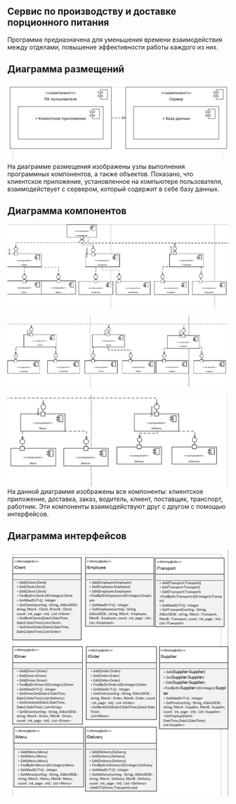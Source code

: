 ## Сервис по производству и доставке порционного питания
Программа предназначена для уменьшения времени взаимодействия между отделами, повышение эффективности работы каждого из них.
## Диаграмма размещений
![Диаграмма размещений](https://github.com/mrsmyc/itsaboutsmyc/blob/master/razmesheniy.png)
На диаграмме размещения изображены узлы выполнения программных компонентов, а также объектов. Показано, что клиентское приложение, установленное на компьютере пользователя, взаимодействует с сервером, который содержит в себе базу данных.
## Диаграмма компонентов
![Диаграмма компонентов (часть 1)](https://github.com/mrsmyc/itsaboutsmyc/blob/master/comp(1).png)

![Диаграмма компонентов (часть 2)](https://github.com/mrsmyc/itsaboutsmyc/blob/master/comp(2).png)

![Диаграмма компонентов (часть 3)](https://github.com/mrsmyc/itsaboutsmyc/blob/master/comp(3).png)
На данной диаграмме изображены все компоненты: клиентское приложение, доставка, заказ, водитель, клиент, поставщик, транспорт, работник. Эти компоненты взаимодействуют друг с другом с помощью интерфейсов. 
## Диаграмма интерфейсов
![Диаграмма интерфейсов](https://github.com/mrsmyc/itsaboutsmyc/blob/master/interface.png)
